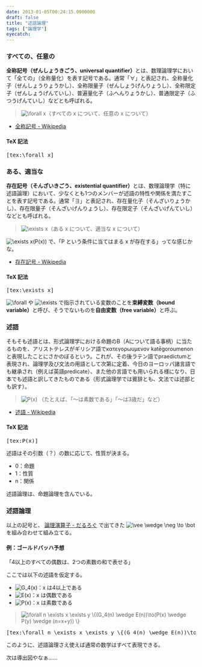 ```yaml
---
date: 2013-01-05T00:24:15.0000000
draft: false
title: "述語論理"
tags: ["論理学"]
eyecatch: 
---
```


<div class="section">
<h3>すべての、任意の</h3>
<p><b>全称記号（ぜんしょうきごう、universal quantifier）</b>とは、数理論理学において「全ての」（全称量化）を表す記号である。通常「∀」と表記され、全称量化子（ぜんしょうりょうかし）、全称限量子（ぜんしょうげんりょうし）、全称限定子（ぜんしょうげんていし）、普遍量化子（ふへんりょうかし）、普通限定子（ふつうげんていし）などとも呼ばれる。</p>

<blockquote>
<p><img src="https://chart.apis.google.com/chart?cht=tx&chl=%5Cforall%20x" alt="\forall x"/>（すべての x について、任意の x について）</p>

</blockquote>

<ul>
<li><a href="http://ja.wikipedia.org/wiki/%E5%85%A8%E7%A7%B0%E8%A8%98%E5%8F%B7">&#x5168;&#x79F0;&#x8A18;&#x53F7; - Wikipedia</a></li>
</ul>
<div class="section">
<h4>TeX 記法</h4>
<pre class="code lang-tex" data-lang="tex" data-unlink><span class="synSpecial">[</span>tex:<span class="synStatement">\forall</span> x<span class="synSpecial">]</span>
</pre>
</div>
</div>
<div class="section">
<h3>ある、適当な</h3>
<p><b>存在記号（そんざいきごう、existential quantifier）</b>とは、数理論理学（特に述語論理）において、少なくとも1つのメンバーが述語の特性や関係を満たすことを表す記号である。通常「∃」と表記され、存在量化子（そんざいりょうかし）、存在限量子（そんざいげんりょうし）、存在限定子（そんざいげんていし）などとも呼ばれる。</p>

<blockquote>
<p><img src="https://chart.apis.google.com/chart?cht=tx&chl=%5Cexists%20x" alt="\exists x"/>（ある x について、適当な x について）</p>

</blockquote>
<p><img src="https://chart.apis.google.com/chart?cht=tx&chl=%5Cexists%20x%28P%28x%29%29" alt="\exists x(P(x))"/> で、「P という条件に当てはまる x が存在する」ってな感じかな。</p>

<ul>
<li><a href="http://ja.wikipedia.org/wiki/%E5%AD%98%E5%9C%A8%E8%A8%98%E5%8F%B7">&#x5B58;&#x5728;&#x8A18;&#x53F7; - Wikipedia</a></li>
</ul>
<div class="section">
<h4>TeX 記法</h4>
<pre class="code lang-tex" data-lang="tex" data-unlink><span class="synSpecial">[</span>tex:<span class="synStatement">\exists</span> x<span class="synSpecial">]</span>
</pre><p><img src="https://chart.apis.google.com/chart?cht=tx&chl=%5Cforall" alt="\forall"/> や <img src="https://chart.apis.google.com/chart?cht=tx&chl=%5Cexists" alt="\exists"/> で指示されている変数のことを<b>束縛変数（bound variable）</b>と呼び、そうでないものを<b>自由変数（free variable）</b>と呼ぶ。</p>

</div>
</div>
<div class="section">
<h3>述語</h3>
<p>そもそも述語とは、形式論理学における命題<AはBである>のB（Aについて語る事柄）に当たるものを、アリストテレスがギリシア語でκατεγορωυμενον katēgoroumenonと表現したことにさかのぼるという。これが、その後ラテン語でpraedictumと表現され、論理学及び文法の用語として次第に定着、今日のヨーロッパ諸言語でも継承され（例えば英語predicate）、また他の言語でも用いられる様になり、日本でも述語と訳してきたものである（形式論理学では賓辞とも、文法では述部とも訳す）。</p>

<blockquote>
<p><img src="https://chart.apis.google.com/chart?cht=tx&chl=P%28x%29" alt="P(x)"/> （たとえば、「～は素数である」「～は3歳だ」など）</p>

</blockquote>

<ul>
<li><a href="http://ja.wikipedia.org/wiki/%E8%BF%B0%E8%AA%9E">&#x8FF0;&#x8A9E; - Wikipedia</a></li>
</ul>
<div class="section">
<h4>TeX 記法</h4>
<pre class="code lang-tex" data-lang="tex" data-unlink><span class="synSpecial">[</span>tex:P(x)<span class="synSpecial">]</span>
</pre><p>述語はその引数（？）の数に応じて、性質が決まる。</p>

<ul>
<li>0：命題</li>
<li>1：性質</li>
<li>n：関係</li>
</ul><p>述語論理は、命題論理を含んでいる。</p>

</div>
</div>
<div class="section">
<h3>述語論理</h3>
<p>以上の記号と、 <a href="https://blog.daruyanagi.jp/entry/2012/12/25/030702">&#x8AD6;&#x7406;&#x6F14;&#x7B97;&#x5B50; - &#x3060;&#x308B;&#x308D;&#x3050;</a> で出てきた <img src="https://chart.apis.google.com/chart?cht=tx&chl=%5Cvee%20%5Cwedge%20%5Cneg%20%5Cto%20%5Cbot" alt="\vee \wedge \neg \to \bot"/> を組み合わせて組み立てる。</p>

<div class="section">
<h4>例：ゴールドバッハ予想</h4>
<p>「4以上のすべての偶数は、2つの素数の和で表せる」</p><p>ここでは以下の述語を仮定する。</p>

<ul>
<li><img src="https://chart.apis.google.com/chart?cht=tx&chl=G_4%28x%29" alt="G_4(x)"/>：x は4以上である</li>
<li><img src="https://chart.apis.google.com/chart?cht=tx&chl=E%28x%29" alt="E(x)"/>：x は偶数である</li>
<li><img src="https://chart.apis.google.com/chart?cht=tx&chl=P%28x%29" alt="P(x)"/>：x は素数である</li>
</ul>
<blockquote>
<p><img src="https://chart.apis.google.com/chart?cht=tx&chl=%5Cforall%20n%20%5Cexists%20x%20%5Cexists%20y%20%5C%7B%28G_4%28n%29%20%5Cwedge%20E%28n%29%29%5Cto%28P%28x%29%20%5Cwedge%20P%28y%29%20%5Cwedge%20%28n%3Dx%2By%29%29%20%5C%7D" alt="\forall n \exists x \exists y \{(G_4(n) \wedge E(n))\to(P(x) \wedge P(y) \wedge (n=x+y)) \}"/></p>

</blockquote>
<pre class="code lang-tex" data-lang="tex" data-unlink><span class="synSpecial">[</span>tex:<span class="synStatement">\forall</span> n <span class="synStatement">\exists</span> x <span class="synStatement">\exists</span> y <span class="synSpecial">\{</span>(G<span class="synError">_</span>4(n) <span class="synStatement">\wedge</span> E(n))<span class="synStatement">\to</span>(P(x) <span class="synStatement">\wedge</span> P(y) <span class="synStatement">\wedge</span> (n=x+y)) <span class="synSpecial">\}]</span>
</pre><p>このように、述語論理さえ使えば通常の数学はすべて表現できる。</p><p>次は導出図やなぁ……</p>

</div>
</div>